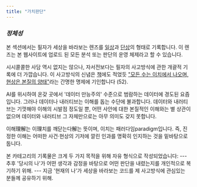 ```yaml
---
title: "가치판단"
---
```


*<h3> 정체성 </h3>*

본 섹션에서는 필자가 세상을 바라보는 렌즈를 [일상][ref1]과 [단상][ref2]의 형태로 기록합니다. 이 렌즈는 본 웹사이트에 업로드 된 모든 분석 또는 판단의 운영 체제라고 할 수 있습니다.

시시콜콜한 사담 역시 없지는 않으나, 자서전보다는 필자의 사고방식에 관한 개괄적 기록에 더 가깝습니다. 이 사고방식의 신념은 [책][ref3]에도 적었듯 <u>"모든 수는 이치에서 나오며, 현상은 본질의 양태"</u>라는 간명한 명제에 기인합니다 (52).

AI를 위시하여 온갖 곳에서 '데이터 만능주의' 수준으로 범람하는 데이터에 경도된 요즘입니다. 그러나 데이터나 내러티브는 이해를 돕는 수단에 불과합니다. 데이터와 내러티브는 기껏해야 이해의 시발점 정도일 뿐, 어떤 사안에 대한 본질적인 이해와는 별 상관이 없으며 데이터와 내러티브 그 자체만으로는 아무 의미도 갖지 못합니다.

이해理解는 이理치를 깨닫는다解는 뜻이며, 이치는 패러다임paradigm입니다. 즉, 진정한 이해는 어떠한 사건·현상의 기저에 깔린 인과를 명확히 인지하는 것을 밑바탕으로 둡니다.

본 카테고리의 기록물은 크게 두 가지 목적을 위해 자유 형식으로 작성되었습니다:
--- 추후 '당시의 나'가 어떤 생각과 감정을 바탕으로 어떤 판단을 내렸는지를 개인적으로 복기하기 위해.
--- 지금 '현재의 나'가 세상을 바라보는 코드를 제 사고방식에 관심있는 분들께 공유하기 위해.



[ref1]: https://snowballassociates.com/ko/diary/
[ref2]: https://snowballassociates.com/ko/passingthoughts/
[ref3]: https://www.aladin.co.kr/shop/wproduct.aspx?ItemId=285116786